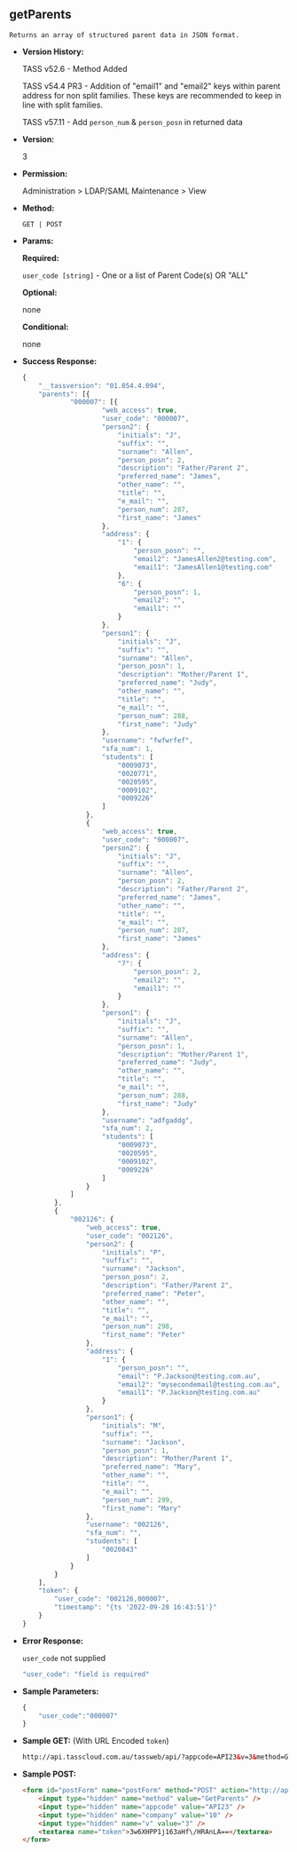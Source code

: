 **getParents**
----
	Returns an array of structured parent data in JSON format.

* **Version History:**

	TASS v52.6 - Method Added
	
	TASS v54.4 PR3 - Addition of "email1" and "email2" keys within parent address for non split families. These keys are recommended to keep in line with split families.

	TASS v57.11 - Add `person_num` & `person_posn` in returned data

* **Version:**

	3

* **Permission:**

   Administration > LDAP/SAML Maintenance > View

* **Method:**

	`GET | POST`
  
* **Params:**

   **Required:**
 
	`user_code [string]` - One or a list of Parent Code(s) OR "ALL"

   **Optional:**

	none

   **Conditional:**

	none

* **Success Response:**

    ```javascript
    {
		"__tassversion": "01.054.4.094",
		"parents": [{
				"000007": [{
						"web_access": true,
						"user_code": "000007",
						"person2": {
							"initials": "J",
							"suffix": "",
							"surname": "Allen",
							"person_posn": 2,
							"description": "Father/Parent 2",
							"preferred_name": "James",
							"other_name": "",
							"title": "",
							"e_mail": "",
							"person_num": 287,
							"first_name": "James"
						},
						"address": {
							"1": {
								"person_posn": "",
								"email2": "JamesAllen2@testing.com",
								"email1": "JamesAllen1@testing.com"
							},
							"6": {
								"person_posn": 1,
								"email2": "",
								"email1": ""
							}
						},
						"person1": {
							"initials": "J",
							"suffix": "",
							"surname": "Allen",
							"person_posn": 1,
							"description": "Mother/Parent 1",
							"preferred_name": "Judy",
							"other_name": "",
							"title": "",
							"e_mail": "",
							"person_num": 288,
							"first_name": "Judy"
						},
						"username": "fwfwrfef",
						"sfa_num": 1,
						"students": [
							"0009073",
							"0020771",
							"0020595",
							"0009102",
							"0009226"
						]
					},
					{
						"web_access": true,
						"user_code": "000007",
						"person2": {
							"initials": "J",
							"suffix": "",
							"surname": "Allen",
							"person_posn": 2,
							"description": "Father/Parent 2",
							"preferred_name": "James",
							"other_name": "",
							"title": "",
							"e_mail": "",
							"person_num": 287,
							"first_name": "James"
						},
						"address": {
							"7": {
								"person_posn": 2,
								"email2": "",
								"email1": ""
							}
						},
						"person1": {
							"initials": "J",
							"suffix": "",
							"surname": "Allen",
							"person_posn": 1,
							"description": "Mother/Parent 1",
							"preferred_name": "Judy",
							"other_name": "",
							"title": "",
							"e_mail": "",
							"person_num": 288,
							"first_name": "Judy"
						},
						"username": "adfgaddg",
						"sfa_num": 2,
						"students": [
							"0009073",
							"0020595",
							"0009102",
							"0009226"
						]
					}
				]
			},
			{
				"002126": {
					"web_access": true,
					"user_code": "002126",
					"person2": {
						"initials": "P",
						"suffix": "",
						"surname": "Jackson",
						"person_posn": 2,
						"description": "Father/Parent 2",
						"preferred_name": "Peter",
						"other_name": "",
						"title": "",
						"e_mail": "",
						"person_num": 298,
						"first_name": "Peter"
					},
					"address": {
						"1": {
							"person_posn": "",
							"email": "P.Jackson@testing.com.au",
							"email2": "mysecondemail@testing.com.au",
							"email1": "P.Jackson@testing.com.au"
						}
					},
					"person1": {
						"initials": "M",
						"suffix": "",
						"surname": "Jackson",
						"person_posn": 1,
						"description": "Mother/Parent 1",
						"preferred_name": "Mary",
						"other_name": "",
						"title": "",
						"e_mail": "",
						"person_num": 299,
						"first_name": "Mary"
					},
					"username": "002126",
					"sfa_num": "",
					"students": [
						"0020843"
					]
				}
			}
		],
		"token": {
			"user_code": "002126,000007",
			"timestamp": "{ts '2022-09-28 16:43:51'}"
		}
	}
    ```
 
* **Error Response:**

    `user_code` not supplied
    ```javascript
    "user_code": "field is required"
    ```
    
* **Sample Parameters:**

	```javascript
	{
		"user_code":"000007"
	}
	```

* **Sample GET:** (With URL Encoded `token`)

	```HTML
	http://api.tasscloud.com.au/tassweb/api/?appcode=API23&v=3&method=GetParents&token=3w6XHPP1j163aHf%2FHRAnLA%3D%3D&company=10
	```
  
* **Sample POST:**

	```HTML
	<form id="postForm" name="postForm" method="POST" action="http://api.tasscloud.com.au/tassweb/api/">
		<input type="hidden" name="method" value="GetParents" />
		<input type="hidden" name="appcode" value="API23" />
		<input type="hidden" name="company" value="10" />
		<input type="hidden" name="v" value="3" />
		<textarea name="token">3w6XHPP1j163aHf\/HRAnLA==</textarea>
	</form>
	```
